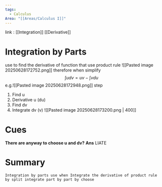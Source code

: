```yaml
---
tags:
  - Calculus
Area: "[[Areas/Calculus I]]"
---
```

link : [[Integration]] [[Derivative]]
# Integration by Parts
use to find the derivative of function that use  product rule
![[Pasted image 20250628172752.png]]
therefore when simplify
$$\int u dv = uv-\int v du$$
e.g.![[Pasted image 20250628172948.png]]
step 
1. Find u
2. Derivative u (du)
3. Find dv 
4. Integrate dv (v)
![[Pasted image 20250628173200.png | 400]]
# Cues
**There are anyway to choose u and dv?**
**Ans** LIATE
# Summary
```
Integration by parts use when Integrate the derivative of product rule by split integrate part by part by choose
```